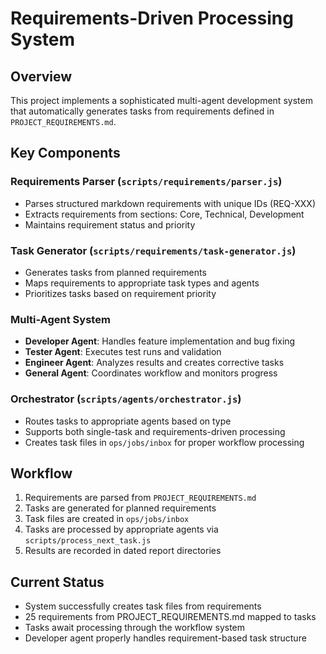 # Requirements-Driven Processing System

## Overview
This project implements a sophisticated multi-agent development system that automatically generates tasks from requirements defined in `PROJECT_REQUIREMENTS.md`.

## Key Components

### Requirements Parser (`scripts/requirements/parser.js`)
- Parses structured markdown requirements with unique IDs (REQ-XXX)
- Extracts requirements from sections: Core, Technical, Development
- Maintains requirement status and priority

### Task Generator (`scripts/requirements/task-generator.js`)
- Generates tasks from planned requirements
- Maps requirements to appropriate task types and agents
- Prioritizes tasks based on requirement priority

### Multi-Agent System
- **Developer Agent**: Handles feature implementation and bug fixing
- **Tester Agent**: Executes test runs and validation
- **Engineer Agent**: Analyzes results and creates corrective tasks
- **General Agent**: Coordinates workflow and monitors progress

### Orchestrator (`scripts/agents/orchestrator.js`)
- Routes tasks to appropriate agents based on type
- Supports both single-task and requirements-driven processing
- Creates task files in `ops/jobs/inbox` for proper workflow processing

## Workflow
1. Requirements are parsed from `PROJECT_REQUIREMENTS.md`
2. Tasks are generated for planned requirements
3. Task files are created in `ops/jobs/inbox`
4. Tasks are processed by appropriate agents via `scripts/process_next_task.js`
5. Results are recorded in dated report directories

## Current Status
- System successfully creates task files from requirements
- 25 requirements from PROJECT_REQUIREMENTS.md mapped to tasks
- Tasks await processing through the workflow system
- Developer agent properly handles requirement-based task structure